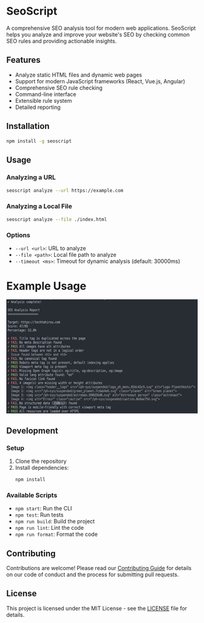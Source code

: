 # SeoScript

A comprehensive SEO analysis tool for modern web applications. SeoScript helps you analyze and improve your website's SEO by checking common SEO rules and providing actionable insights.

## Features

- Analyze static HTML files and dynamic web pages
- Support for modern JavaScript frameworks (React, Vue.js, Angular)
- Comprehensive SEO rule checking
- Command-line interface
- Extensible rule system
- Detailed reporting

## Installation

```bash
npm install -g seoscript
```

## Usage

### Analyzing a URL

```bash
seoscript analyze --url https://example.com
```

### Analyzing a Local File

```bash
seoscript analyze --file ./index.html
```

### Options

- `--url <url>`: URL to analyze
- `--file <path>`: Local file path to analyze
- `--timeout <ms>`: Timeout for dynamic analysis (default: 30000ms)

# Example Usage

<p align="left">
  <img width="auto" height="300" src="art/example.png">
</p>

## Development

### Setup

1. Clone the repository
2. Install dependencies:
   ```bash
   npm install
   ```

### Available Scripts

- `npm start`: Run the CLI
- `npm test`: Run tests
- `npm run build`: Build the project
- `npm run lint`: Lint the code
- `npm run format`: Format the code

## Contributing

Contributions are welcome! Please read our [Contributing Guide](CONTRIBUTING.md) for details on our code of conduct and the process for submitting pull requests.

## License

This project is licensed under the MIT License - see the [LICENSE](LICENSE) file for details.